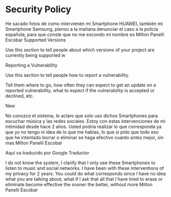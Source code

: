 # Security Policy

He sacado fotos de como intervienen mi Smartphone HUAWEI, también mi Smartphone Samsung, pienso a la mañana denunciar el caso a la policía española, para que conste que no me escondo mi nombre es Milton Panelli Escobar Supported Versions

Use this section to tell people about which versions of your project are
currently being supported w

Reporting a Vulnerability

Use this section to tell people how to report a vulnerability.

Tell them where to go, how often they can expect to get an update on a
reported vulnerability, what to expect if the vulnerability is accepted or
declined, etc.



New

No conozco el sistema, le aclaro que solo uso dichos Smartphones para escuchar música y las redes sociales.
Estoy con estas intervenciones de mi intimidad desde hace 2 años.
Usted podría realizar lo que corresponda ya que yo no tengo ni idea de lo que me hablas, lo que si pido que todo eso que he intentado borrar o eliminar se haga efectivo cuanto antes mejor, sin mas Milton Panelli Escobar

Aquí va traducido por Google Traductor



I do not know the system, I clarify that I only use these Smartphones to listen to music and social networks.
I have been with these interventions of my privacy for 2 years.
You could do what corresponds since I have no idea what you are talking about, what if I ask that all that I have tried to erase or eliminate become effective the sooner the better, without more Milton Panelli Escobar



